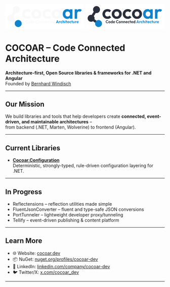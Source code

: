 <p align="center">
  <img src="assets/light-flat.svg#gh-dark-mode-only" width="250" alt="COCOAR Logo">
  <img src="assets/dark-flat.svg#gh-light-mode-only" width="250" alt="COCOAR Logo">
</p>

# COCOAR – Code Connected Architecture

**Architecture-first, Open Source libraries & frameworks for .NET and Angular**  
Founded by [Bernhard Windisch](https://github.com/windischb)

---

## Our Mission
We build libraries and tools that help developers create **connected, event-driven, and maintainable architectures** –  
from backend (.NET, Marten, Wolverine) to frontend (Angular).

---

## Current Libraries
- [**Cocoar.Configuration**](https://github.com/cocoar-dev/Cocoar.Configuration)  
  Deterministic, strongly-typed, rule-driven configuration layering for .NET.  

---

## In Progress
- Reflectensions – reflection utilities made simple  
- FluentJsonConverter – fluent and type-safe JSON conversions  
- PortTunneler – lightweight developer proxy/tunneling  
- Tellify – event-driven publishing & content platform  

---

## Learn More
- 🌐 Website: [cocoar.dev](https://cocoar.dev)  
- 📦 NuGet: [nuget.org/profiles/cocoar-dev](https://www.nuget.org/profiles/cocoar-dev)  
- 💬 LinkedIn: [linkedin.com/company/cocoar-dev](https://www.linkedin.com/company/cocoar-dev)  
- 🐦 Twitter/X: [x.com/cocoar_dev](https://x.com/cocoar_dev)  

---
